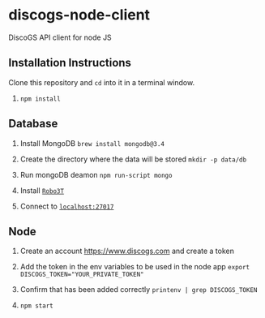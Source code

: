 # discogs-node-client
DiscoGS API client for node JS

## Installation Instructions

Clone this repository and `cd` into it in a terminal window.

1. `npm install`

## Database

1. Install MongoDB `brew install mongodb@3.4`

2. Create the directory where the data will be stored `mkdir -p data/db`

3. Run mongoDB deamon `npm run-script mongo`

4. Install [`Robo3T`](https://robomongo.org/)

5. Connect to [`localhost:27017`](http://localhost:27017)

## Node

1. Create an account https://www.discogs.com and create a token

2. Add the token in the env variables to be used in the node app `export DISCOGS_TOKEN="YOUR_PRIVATE_TOKEN"`

3. Confirm that has been added correctly `printenv | grep DISCOGS_TOKEN`

4. `npm start`
